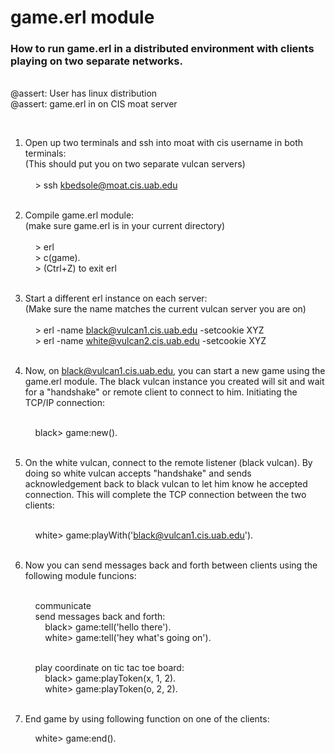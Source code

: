 <h1>game.erl module</h1>
<p>
<h3>How to run game.erl in a distributed environment with clients playing on two separate networks.</h3>
<br>
@assert: User has linux distribution
<br>
@assert: game.erl in on CIS moat server 
</p>
<br>

1. Open up two terminals and ssh into moat with cis username in both terminals:<br>(This should put you on two separate vulcan servers)<br><br>
   		&nbsp;&nbsp;&nbsp;&nbsp;> ssh kbedsole@moat.cis.uab.edu<br><br>
2. Compile game.erl module: <br>(make sure game.erl is in your current directory)<br><br>
    	&nbsp;&nbsp;&nbsp;&nbsp;> erl <br>
	    &nbsp;&nbsp;&nbsp;&nbsp;> c(game). <br>
   		&nbsp;&nbsp;&nbsp;&nbsp;> (Ctrl+Z) to exit erl <br><br>
3. Start a different erl instance on each server: <br> (Make sure the name matches the 
current vulcan server you are on)<br><br>
    	&nbsp;&nbsp;&nbsp;&nbsp;> erl -name black@vulcan1.cis.uab.edu -setcookie XYZ<br>
    	&nbsp;&nbsp;&nbsp;&nbsp;> erl -name white@vulcan2.cis.uab.edu -setcookie XYZ<br><br>

4. Now, on black@vulcan1.cis.uab.edu, you can start a new game 
using the game.erl module. The black vulcan instance you created will 
sit and wait for a "handshake" or remote client to connect to him. 
Initiating the TCP/IP connection: <br><br>
    
	&nbsp;&nbsp;&nbsp;&nbsp;black> game:new().<br><br>

5. On the white vulcan, connect to the remote listener (black vulcan).
By doing so white vulcan accepts "handshake" and sends acknowledgement 
back to black vulcan to let him know he accepted connection. This 
will complete the TCP connection between the two clients: <br><br>

	&nbsp;&nbsp;&nbsp;&nbsp;white> game:playWith('black@vulcan1.cis.uab.edu').<br><br>

6. Now you can send messages back and forth between clients using the following
module funcions: <br><br>

	&nbsp;&nbsp;&nbsp;&nbsp;communicate<br>
	&nbsp;&nbsp;&nbsp;&nbsp;send messages back and forth:<br>
	&nbsp;&nbsp;&nbsp;&nbsp;&nbsp;&nbsp;&nbsp;&nbsp;black> game:tell('hello there').<br>
	&nbsp;&nbsp;&nbsp;&nbsp;&nbsp;&nbsp;&nbsp;&nbsp;white> game:tell('hey what's going on').<br><br>
			
	&nbsp;&nbsp;&nbsp;&nbsp;play coordinate on tic tac toe board:<br>
	&nbsp;&nbsp;&nbsp;&nbsp;&nbsp;&nbsp;&nbsp;&nbsp;black> game:playToken(x, 1, 2). <br>
	&nbsp;&nbsp;&nbsp;&nbsp;&nbsp;&nbsp;&nbsp;&nbsp;white> game:playToken(o, 2, 2). <br><br>

7. End game by using following function on one of the clients:<br>

	&nbsp;&nbsp;&nbsp;&nbsp;white> game:end().<br>



